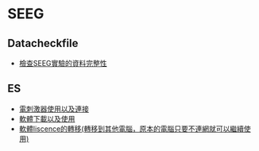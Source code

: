 # SEEG
## Datacheckfile
- [檢查SEEG實驗的資料完整性](./DataCheckfile/README.md)

## ES 
- [電刺激器使用以及連接](./ES/README.md)
- [軟體下載以及使用](./ES/software/README.md)
- [軟體liscence的轉移(轉移到其他電腦，原本的電腦只要不連網就可以繼續使用)](./ES/software/transfer_license.md)
